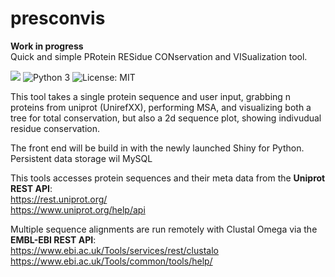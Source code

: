 # presconvis
**Work in progress**  
Quick and simple PRotein RESidue CONservation and VISualization tool.

<a href="https://github.com/DavidL-H/presconvis/pulse" alt="Activity"><img src="https://img.shields.io/github/commit-activity/m/DavidL-H/presconvis" /></a>
![Python 3](https://img.shields.io/badge/Language-Python_3-red.svg)
![License: MIT](https://img.shields.io/badge/license-MIT-green.svg)

This tool takes a single protein sequence and user input, grabbing n proteins from uniprot (UnirefXX), performing MSA, and visualizing both a tree for total conservation, but also a 2d sequence plot, showing indivudual residue conservation.

The front end will be build in with the newly launched Shiny for Python.
Persistent data storage wil MySQL

This tools accesses protein sequences and their meta data from the **Uniprot REST API**:  
https://rest.uniprot.org/  
https://www.uniprot.org/help/api  

Multiple sequence alignments are run remotely with Clustal Omega via the **EMBL-EBI REST API**:  
https://www.ebi.ac.uk/Tools/services/rest/clustalo  
https://www.ebi.ac.uk/Tools/common/tools/help/  
